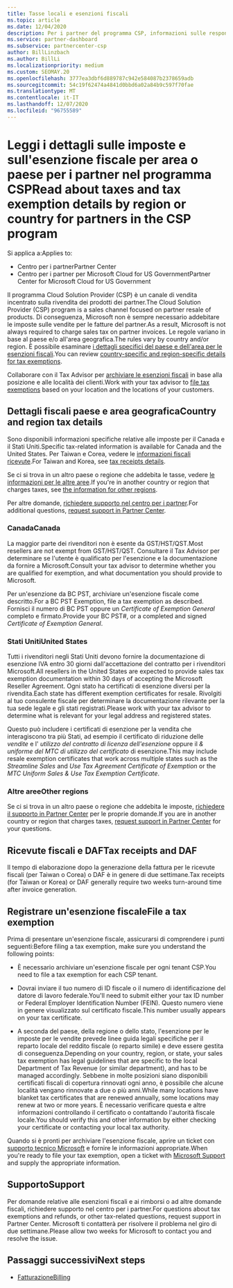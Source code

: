 ```yaml
---
title: Tasse locali e esenzioni fiscali
ms.topic: article
ms.date: 12/04/2020
description: Per i partner del programma CSP, informazioni sulle responsabilità fiscali per area, su come inviare esenzioni fiscali per le vendite CSP e su come ottenere supporto per le domande fiscali.
ms.service: partner-dashboard
ms.subservice: partnercenter-csp
author: BillLinzbach
ms.author: BillLi
ms.localizationpriority: medium
ms.custom: SEOMAY.20
ms.openlocfilehash: 3777ea3dbf6d889787c942e584087b2378659adb
ms.sourcegitcommit: 54c19f62474a4841d0bbd6a02a84b9c597f70fae
ms.translationtype: MT
ms.contentlocale: it-IT
ms.lasthandoff: 12/07/2020
ms.locfileid: "96755589"
---
```

# <a name="read-about-taxes-and-tax-exemption-details-by-region-or-country-for-partners-in-the-csp-program"></a><span data-ttu-id="9ca54-103">Leggi i dettagli sulle imposte e sull'esenzione fiscale per area o paese per i partner nel programma CSP</span><span class="sxs-lookup"><span data-stu-id="9ca54-103">Read about taxes and tax exemption details by region or country for partners in the CSP program</span></span>

<span data-ttu-id="9ca54-104">Si applica a:</span><span class="sxs-lookup"><span data-stu-id="9ca54-104">Applies to:</span></span>

- <span data-ttu-id="9ca54-105">Centro per i partner</span><span class="sxs-lookup"><span data-stu-id="9ca54-105">Partner Center</span></span>
- <span data-ttu-id="9ca54-106">Centro per i partner per Microsoft Cloud for US Government</span><span class="sxs-lookup"><span data-stu-id="9ca54-106">Partner Center for Microsoft Cloud for US Government</span></span>

<span data-ttu-id="9ca54-107">Il programma Cloud Solution Provider (CSP) è un canale di vendita incentrato sulla rivendita dei prodotti dei partner.</span><span class="sxs-lookup"><span data-stu-id="9ca54-107">The Cloud Solution Provider (CSP) program is a sales channel focused on partner resale of products.</span></span> <span data-ttu-id="9ca54-108">Di conseguenza, Microsoft non è sempre necessario addebitare le imposte sulle vendite per le fatture del partner.</span><span class="sxs-lookup"><span data-stu-id="9ca54-108">As a result, Microsoft is not always required to charge sales tax on partner invoices.</span></span> <span data-ttu-id="9ca54-109">Le regole variano in base al paese e/o all'area geografica.</span><span class="sxs-lookup"><span data-stu-id="9ca54-109">The rules vary by country and/or region.</span></span> <span data-ttu-id="9ca54-110">È possibile esaminare [i dettagli specifici del paese e dell'area per le esenzioni fiscali](#country-and-region-tax-details).</span><span class="sxs-lookup"><span data-stu-id="9ca54-110">You can review [country-specific and region-specific details for tax exemptions](#country-and-region-tax-details).</span></span>

<span data-ttu-id="9ca54-111">Collaborare con il Tax Advisor per [archiviare le esenzioni fiscali](#file-a-tax-exemption) in base alla posizione e alle località dei clienti.</span><span class="sxs-lookup"><span data-stu-id="9ca54-111">Work with your tax advisor to [file tax exemptions](#file-a-tax-exemption) based on your location and the locations of your customers.</span></span>

## <a name="country-and-region-tax-details"></a><span data-ttu-id="9ca54-112">Dettagli fiscali paese e area geografica</span><span class="sxs-lookup"><span data-stu-id="9ca54-112">Country and region tax details</span></span>

<span data-ttu-id="9ca54-113">Sono disponibili informazioni specifiche relative alle imposte per il Canada e il Stati Uniti.</span><span class="sxs-lookup"><span data-stu-id="9ca54-113">Specific tax-related information is available for Canada and the United States.</span></span> <span data-ttu-id="9ca54-114">Per Taiwan e Corea, vedere le [informazioni fiscali ricevute](#tax-receipts-and-daf).</span><span class="sxs-lookup"><span data-stu-id="9ca54-114">For Taiwan and Korea, see [tax receipts details](#tax-receipts-and-daf).</span></span>

<span data-ttu-id="9ca54-115">Se ci si trova in un altro paese o regione che addebita le tasse, vedere [le informazioni per le altre aree](#other-regions).</span><span class="sxs-lookup"><span data-stu-id="9ca54-115">If you're in another country or region that charges taxes, see [the information for other regions](#other-regions).</span></span>

<span data-ttu-id="9ca54-116">Per altre domande, [richiedere supporto nel centro per i partner](#support).</span><span class="sxs-lookup"><span data-stu-id="9ca54-116">For additional questions, [request support in Partner Center](#support).</span></span>

### <a name="canada"></a><span data-ttu-id="9ca54-117">Canada</span><span class="sxs-lookup"><span data-stu-id="9ca54-117">Canada</span></span>

<span data-ttu-id="9ca54-118">La maggior parte dei rivenditori non è esente da GST/HST/QST.</span><span class="sxs-lookup"><span data-stu-id="9ca54-118">Most resellers are not exempt from GST/HST/QST.</span></span> <span data-ttu-id="9ca54-119">Consultare il Tax Advisor per determinare se l'utente è qualificato per l'esenzione e la documentazione da fornire a Microsoft.</span><span class="sxs-lookup"><span data-stu-id="9ca54-119">Consult your tax advisor to determine whether you are qualified for exemption, and what documentation you should provide to Microsoft.</span></span>

<span data-ttu-id="9ca54-120">Per un'esenzione da BC PST, archiviare un'esenzione fiscale come descritto.</span><span class="sxs-lookup"><span data-stu-id="9ca54-120">For a BC PST Exemption, file a tax exemption as described.</span></span> <span data-ttu-id="9ca54-121">Fornisci il numero di BC PST oppure un *Certificate of Exemption General* completo e firmato.</span><span class="sxs-lookup"><span data-stu-id="9ca54-121">Provide your BC PST#, or a completed and signed *Certificate of Exemption General*.</span></span>

### <a name="united-states"></a><span data-ttu-id="9ca54-122">Stati Uniti</span><span class="sxs-lookup"><span data-stu-id="9ca54-122">United States</span></span>

<span data-ttu-id="9ca54-123">Tutti i rivenditori negli Stati Uniti devono fornire la documentazione di esenzione IVA entro 30 giorni dall'accettazione del contratto per i rivenditori Microsoft.</span><span class="sxs-lookup"><span data-stu-id="9ca54-123">All resellers in the United States are expected to provide sales tax exemption documentation within 30 days of accepting the Microsoft Reseller Agreement.</span></span> <span data-ttu-id="9ca54-124">Ogni stato ha certificati di esenzione diversi per la rivendita.</span><span class="sxs-lookup"><span data-stu-id="9ca54-124">Each state has different exemption certificates for resale.</span></span> <span data-ttu-id="9ca54-125">Rivolgiti al tuo consulente fiscale per determinare la documentazione rilevante per la tua sede legale e gli stati registrati.</span><span class="sxs-lookup"><span data-stu-id="9ca54-125">Please work with your tax advisor to determine what is relevant for your legal address and registered states.</span></span>

<span data-ttu-id="9ca54-126">Questo può includere i certificati di esenzione per la vendita che interagiscono tra più Stati, ad esempio il certificato di riduzione delle *vendite* e l' *utilizzo del contratto di licenza dell'esenzione* oppure il *& uniforme del MTC di utilizzo del certificato* di esenzione.</span><span class="sxs-lookup"><span data-stu-id="9ca54-126">This may include resale exemption certificates that work across multiple states such as the *Streamline Sales* and *Use Tax Agreement Certificate of Exemption* or the *MTC Uniform Sales & Use Tax Exemption Certificate*.</span></span>

### <a name="other-regions"></a><span data-ttu-id="9ca54-127">Altre aree</span><span class="sxs-lookup"><span data-stu-id="9ca54-127">Other regions</span></span>

<span data-ttu-id="9ca54-128">Se ci si trova in un altro paese o regione che addebita le imposte, [richiedere il supporto in Partner Center](#support) per le proprie domande.</span><span class="sxs-lookup"><span data-stu-id="9ca54-128">If you are in another country or region that charges taxes, [request support in Partner Center](#support) for your questions.</span></span>

## <a name="tax-receipts-and-daf"></a><span data-ttu-id="9ca54-129">Ricevute fiscali e DAF</span><span class="sxs-lookup"><span data-stu-id="9ca54-129">Tax receipts and DAF</span></span>

<span data-ttu-id="9ca54-130">Il tempo di elaborazione dopo la generazione della fattura per le ricevute fiscali (per Taiwan o Corea) o DAF è in genere di due settimane.</span><span class="sxs-lookup"><span data-stu-id="9ca54-130">Tax receipts (for Taiwan or Korea) or DAF generally require two weeks turn-around time after invoice generation.</span></span>

## <a name="file-a-tax-exemption"></a><span data-ttu-id="9ca54-131">Registrare un'esenzione fiscale</span><span class="sxs-lookup"><span data-stu-id="9ca54-131">File a tax exemption</span></span>

<span data-ttu-id="9ca54-132">Prima di presentare un'esenzione fiscale, assicurarsi di comprendere i punti seguenti:</span><span class="sxs-lookup"><span data-stu-id="9ca54-132">Before filing a tax exemption, make sure you understand the following points:</span></span>

- <span data-ttu-id="9ca54-133">È necessario archiviare un'esenzione fiscale per ogni tenant CSP.</span><span class="sxs-lookup"><span data-stu-id="9ca54-133">You need to file a tax exemption for each CSP tenant.</span></span>

- <span data-ttu-id="9ca54-134">Dovrai inviare il tuo numero di ID fiscale o il numero di identificazione del datore di lavoro federale.</span><span class="sxs-lookup"><span data-stu-id="9ca54-134">You'll need to submit either your tax ID number or Federal Employer Identification Number (FEIN).</span></span> <span data-ttu-id="9ca54-135">Questo numero viene in genere visualizzato sul certificato fiscale.</span><span class="sxs-lookup"><span data-stu-id="9ca54-135">This number usually appears on your tax certificate.</span></span>

- <span data-ttu-id="9ca54-136">A seconda del paese, della regione o dello stato, l'esenzione per le imposte per le vendite prevede linee guida legali specifiche per il reparto locale del reddito fiscale (o reparto simile) e deve essere gestita di conseguenza.</span><span class="sxs-lookup"><span data-stu-id="9ca54-136">Depending on your country, region, or state, your sales tax exemption has legal guidelines that are specific to the local Department of Tax Revenue (or similar department), and has to be managed accordingly.</span></span> <span data-ttu-id="9ca54-137">Sebbene in molte posizioni siano disponibili certificati fiscali di copertura rinnovati ogni anno, è possibile che alcune località vengano rinnovate a due o più anni.</span><span class="sxs-lookup"><span data-stu-id="9ca54-137">While many locations have blanket tax certificates that are renewed annually, some locations may renew at two or more years.</span></span> <span data-ttu-id="9ca54-138">È necessario verificare questa e altre informazioni controllando il certificato o contattando l'autorità fiscale locale.</span><span class="sxs-lookup"><span data-stu-id="9ca54-138">You should verify this and other information by either checking your certificate or contacting your local tax authority.</span></span>

<span data-ttu-id="9ca54-139">Quando si è pronti per archiviare l'esenzione fiscale, aprire un ticket con [supporto tecnico Microsoft](https://partner.microsoft.com/dashboard/support/csp/servicerequests/create?stage=2&topicid=92930319-ced6-c18b-d7a6-d62b22d60aa5) e fornire le informazioni appropriate.</span><span class="sxs-lookup"><span data-stu-id="9ca54-139">When you're ready to file your tax exemption, open a ticket with [Microsoft Support](https://partner.microsoft.com/dashboard/support/csp/servicerequests/create?stage=2&topicid=92930319-ced6-c18b-d7a6-d62b22d60aa5) and supply the appropriate information.</span></span>

## <a name="support"></a><span data-ttu-id="9ca54-140">Supporto</span><span class="sxs-lookup"><span data-stu-id="9ca54-140">Support</span></span>

<span data-ttu-id="9ca54-141">Per domande relative alle esenzioni fiscali e ai rimborsi o ad altre domande fiscali, richiedere supporto nel centro per i partner.</span><span class="sxs-lookup"><span data-stu-id="9ca54-141">For questions about tax exemptions and refunds, or other tax-related questions, request support in Partner Center.</span></span> <span data-ttu-id="9ca54-142">Microsoft ti contatterà per risolvere il problema nel giro di due settimane.</span><span class="sxs-lookup"><span data-stu-id="9ca54-142">Please allow two weeks for Microsoft to contact you and resolve the issue.</span></span>

## <a name="next-steps"></a><span data-ttu-id="9ca54-143">Passaggi successivi</span><span class="sxs-lookup"><span data-stu-id="9ca54-143">Next steps</span></span>

- [<span data-ttu-id="9ca54-144">Fatturazione</span><span class="sxs-lookup"><span data-stu-id="9ca54-144">Billing</span></span>](billing.md)
